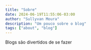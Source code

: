 ```yaml
---
title: "Sobre"
date: 2024-06-19T11:55:06-03:00
author: "Sullyvan Moura"
description: "Um pouco sobre o blog"
tags: ["about", "blog"]
---
```


Blogs são divertidos de se fazer